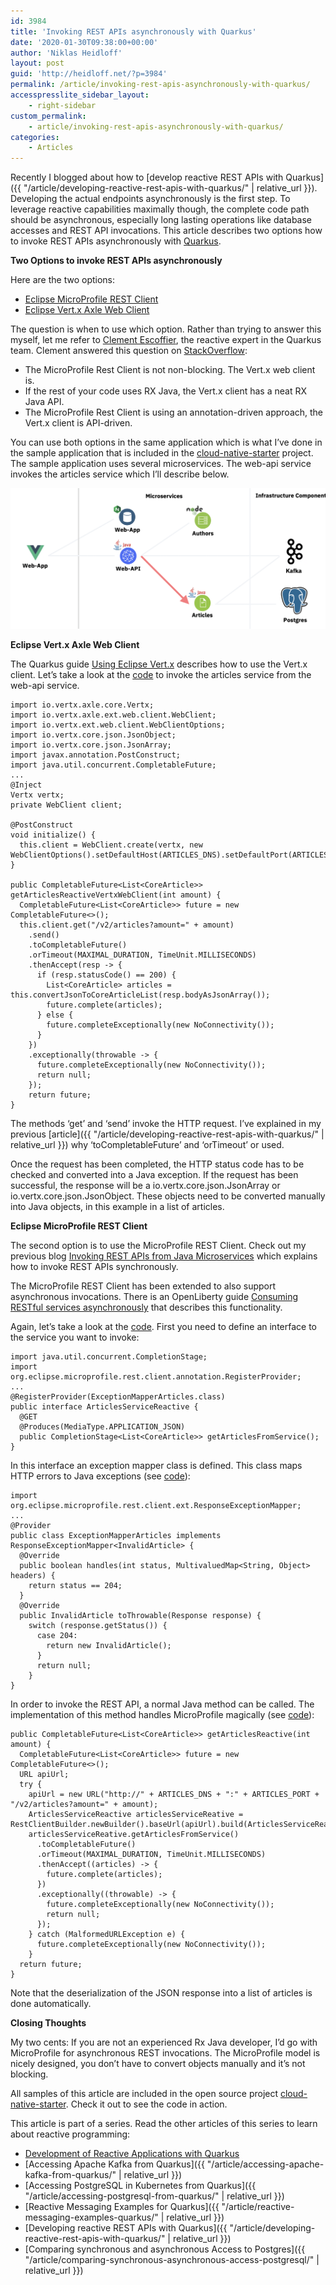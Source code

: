 ```yaml
---
id: 3984
title: 'Invoking REST APIs asynchronously with Quarkus'
date: '2020-01-30T09:38:00+00:00'
author: 'Niklas Heidloff'
layout: post
guid: 'http://heidloff.net/?p=3984'
permalink: /article/invoking-rest-apis-asynchronously-with-quarkus/
accesspresslite_sidebar_layout:
    - right-sidebar
custom_permalink:
    - article/invoking-rest-apis-asynchronously-with-quarkus/
categories:
    - Articles
---
```


Recently I blogged about how to [develop reactive REST APIs with Quarkus]({{ "/article/developing-reactive-rest-apis-with-quarkus/" | relative_url }}). Developing the actual endpoints asynchronously is the first step. To leverage reactive capabilities maximally though, the complete code path should be asynchronous, especially long lasting operations like database accesses and REST API invocations. This article describes two options how to invoke REST APIs asynchronously with [Quarkus](https://quarkus.io/).

**Two Options to invoke REST APIs asynchronously**

Here are the two options:

- [Eclipse MicroProfile REST Client](https://github.com/eclipse/microprofile-rest-client)
- [Eclipse Vert.x Axle Web Client](https://vertx.io/docs/vertx-web-client/java/)

The question is when to use which option. Rather than trying to answer this myself, let me refer to [Clement Escoffier](https://twitter.com/clementplop?lang=en), the reactive expert in the Quarkus team. Clement answered this question on [StackOverflow](https://stackoverflow.com/questions/58453542/microprofile-rest-client-vs-vertx-client-in-quarkus):

- The MicroProfile Rest Client is not non-blocking. The Vert.x web client is.
- If the rest of your code uses RX Java, the Vert.x client has a neat RX Java API.
- The MicroProfile Rest Client is using an annotation-driven approach, the Vert.x client is API-driven.

You can use both options in the same application which is what I’ve done in the sample application that is included in the [cloud-native-starter](https://github.com/IBM/cloud-native-starter/tree/master/reactive) project. The sample application uses several microservices. The web-api service invokes the articles service which I’ll describe below.

![image](/assets/img/2020/01/reactive-micoprofile-client.png)

**Eclipse Vert.x Axle Web Client**

The Quarkus guide [Using Eclipse Vert.x](https://quarkus.io/guides/vertx#using-vert-x-clients) describes how to use the Vert.x client. Let’s take a look at the [code](https://github.com/IBM/cloud-native-starter/blob/fc18118fee406109959e7313cf49028bfa63e1cf/reactive/web-api-reactive/src/main/java/com/ibm/webapi/data/ArticlesServiceDataAccess.java#L106) to invoke the articles service from the web-api service.

```
import io.vertx.axle.core.Vertx;
import io.vertx.axle.ext.web.client.WebClient;
import io.vertx.ext.web.client.WebClientOptions;
import io.vertx.core.json.JsonObject;
import io.vertx.core.json.JsonArray;
import javax.annotation.PostConstruct;
import java.util.concurrent.CompletableFuture;
...
@Inject
Vertx vertx;
private WebClient client;

@PostConstruct
void initialize() {				
  this.client = WebClient.create(vertx, new WebClientOptions().setDefaultHost(ARTICLES_DNS).setDefaultPort(ARTICLES_PORT).setSsl(false));
}

public CompletableFuture<List<CoreArticle>> getArticlesReactiveVertxWebClient(int amount) {		
  CompletableFuture<List<CoreArticle>> future = new CompletableFuture<>();
  this.client.get("/v2/articles?amount=" + amount)
    .send()
    .toCompletableFuture() 
    .orTimeout(MAXIMAL_DURATION, TimeUnit.MILLISECONDS)
    .thenAccept(resp -> {
      if (resp.statusCode() == 200) {
        List<CoreArticle> articles = this.convertJsonToCoreArticleList(resp.bodyAsJsonArray());
        future.complete(articles);
      } else {
        future.completeExceptionally(new NoConnectivity());
      }
    })
    .exceptionally(throwable -> {
      future.completeExceptionally(new NoConnectivity());
      return null;
    });
    return future;
}
```

The methods ‘get’ and ‘send’ invoke the HTTP request. I’ve explained in my previous [article]({{ "/article/developing-reactive-rest-apis-with-quarkus/" | relative_url }}) why ‘toCompletableFuture’ and ‘orTimeout’ or used.

Once the request has been completed, the HTTP status code has to be checked and converted into a Java exception. If the request has been successful, the response will be a io.vertx.core.json.JsonArray or io.vertx.core.json.JsonObject. These objects need to be converted manually into Java objects, in this example in a list of articles.

**Eclipse MicroProfile REST Client**

The second option is to use the MicroProfile REST Client. Check out my previous blog [Invoking REST APIs from Java Microservices](http://heidloff.net/invoke-rest-apis-java-microprofile-microservice) which explains how to invoke REST APIs synchronously.

The MicroProfile REST Client has been extended to also support asynchronous invocations. There is an OpenLiberty guide [Consuming RESTful services asynchronously](https://openliberty.io/guides/microprofile-rest-client-async.html) that describes this functionality.

Again, let’s take a look at the [code](https://github.com/IBM/cloud-native-starter/blob/fc18118fee406109959e7313cf49028bfa63e1cf/reactive/web-api-reactive/src/main/java/com/ibm/webapi/data/ArticlesServiceReactive.java). First you need to define an interface to the service you want to invoke:

```
import java.util.concurrent.CompletionStage;
import org.eclipse.microprofile.rest.client.annotation.RegisterProvider;
...
@RegisterProvider(ExceptionMapperArticles.class)
public interface ArticlesServiceReactive {
  @GET
  @Produces(MediaType.APPLICATION_JSON)
  public CompletionStage<List<CoreArticle>> getArticlesFromService();
}
```

In this interface an exception mapper class is defined. This class maps HTTP errors to Java exceptions (see [code](https://github.com/IBM/cloud-native-starter/blob/fc18118fee406109959e7313cf49028bfa63e1cf/reactive/web-api-reactive/src/main/java/com/ibm/webapi/data/ExceptionMapperArticles.java)):

```
import org.eclipse.microprofile.rest.client.ext.ResponseExceptionMapper;
...
@Provider
public class ExceptionMapperArticles implements ResponseExceptionMapper<InvalidArticle> {
  @Override
  public boolean handles(int status, MultivaluedMap<String, Object> headers) {
    return status == 204;
  }
  @Override
  public InvalidArticle toThrowable(Response response) {
    switch (response.getStatus()) {
      case 204:
        return new InvalidArticle();
      }
      return null;
    }
}
```

In order to invoke the REST API, a normal Java method can be called. The implementation of this method handles MicroProfile magically (see [code](https://github.com/IBM/cloud-native-starter/blob/fc18118fee406109959e7313cf49028bfa63e1cf/reactive/web-api-reactive/src/main/java/com/ibm/webapi/data/ArticlesServiceDataAccess.java#L80)):

```
public CompletableFuture<List<CoreArticle>> getArticlesReactive(int amount) {		
  CompletableFuture<List<CoreArticle>> future = new CompletableFuture<>();
  URL apiUrl;
  try {
    apiUrl = new URL("http://" + ARTICLES_DNS + ":" + ARTICLES_PORT + "/v2/articles?amount=" + amount);
    ArticlesServiceReactive articlesServiceReative = RestClientBuilder.newBuilder().baseUrl(apiUrl).build(ArticlesServiceReactive.class);
    articlesServiceReative.getArticlesFromService()
      .toCompletableFuture()
      .orTimeout(MAXIMAL_DURATION, TimeUnit.MILLISECONDS)	
      .thenAccept((articles) -> {
        future.complete(articles);
      })
      .exceptionally((throwable) -> {
        future.completeExceptionally(new NoConnectivity());
        return null;
      });
    } catch (MalformedURLException e) {
      future.completeExceptionally(new NoConnectivity());
    }
  return future;
}
```

Note that the deserialization of the JSON response into a list of articles is done automatically.

**Closing Thoughts**

My two cents: If you are not an experienced Rx Java developer, I’d go with MicroProfile for asynchronous REST invocations. The MicroProfile model is nicely designed, you don’t have to convert objects manually and it’s not blocking.

All samples of this article are included in the open source project [cloud-native-starter](https://github.com/IBM/cloud-native-starter/tree/master/reactive). Check it out to see the code in action.

This article is part of a series. Read the other articles of this series to learn about reactive programming:

- [Development of Reactive Applications with Quarkus](http://heidloff.net/article-development-reactive-applications-quarkus/)
- [Accessing Apache Kafka from Quarkus]({{ "/article/accessing-apache-kafka-from-quarkus/" | relative_url }})
- [Accessing PostgreSQL in Kubernetes from Quarkus]({{ "/article/accessing-postgresql-from-quarkus/" | relative_url }})
- [Reactive Messaging Examples for Quarkus]({{ "/article/reactive-messaging-examples-quarkus/" | relative_url }})
- [Developing reactive REST APIs with Quarkus]({{ "/article/developing-reactive-rest-apis-with-quarkus/" | relative_url }})
- [Comparing synchronous and asynchronous Access to Postgres]({{ "/article/comparing-synchronous-asynchronous-access-postgresql/" | relative_url }})
